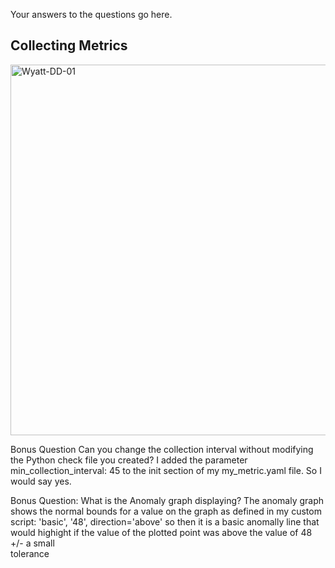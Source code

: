 Your answers to the questions go here.

## Collecting Metrics

<a data-flickr-embed="true" data-header="true"  href="https://www.flickr.com/gp/157063551@N05/195rm1" title="Host Map Screen showing tags"><img src="https://farm1.staticflickr.com/795/39158435810_f96b2bf0ef_b.jpg" width="656" height="593" alt="Wyatt-DD-01"></a><script async src="//embedr.flickr.com/assets/client-code.js" charset="utf-8"></script>



Bonus Question Can you change the collection interval without modifying the Python check file you created?
  I added the parameter min_collection_interval: 45  to the init section of my my_metric.yaml file.  So I would say yes.
  
Bonus Question: What is the Anomaly graph displaying?
  The anomaly graph shows the normal bounds for a value on the graph as defined in my custom script:
  'basic', '48', direction='above'
  so then it is a basic anomally line that would highight if the value of the plotted point was above the value of 48 +/- a small  
  tolerance
  

